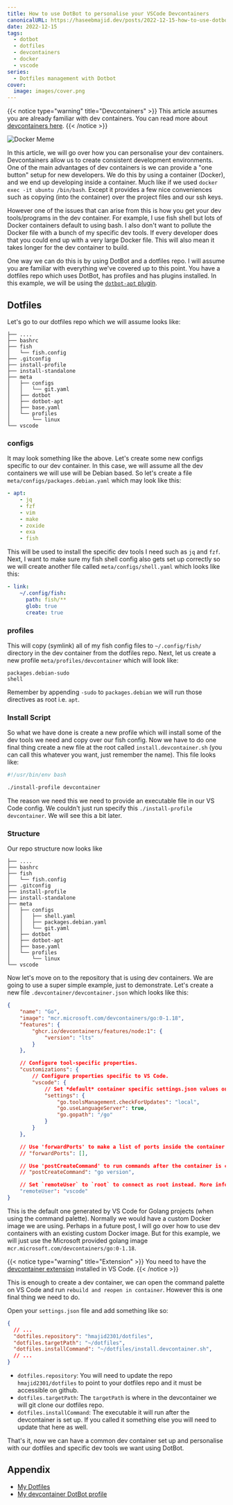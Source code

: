 ```yaml
---
title: How to use DotBot to personalise your VSCode Devcontainers
canonicalURL: https://haseebmajid.dev/posts/2022-12-15-how-to-use-dotbot-to-personalise-your-vscode-devcontainers/
date: 2022-12-15
tags:
  - dotbot
  - dotfiles
  - devcontainers
  - docker
  - vscode
series:
  - Dotfiles management with Dotbot
cover:
  image: images/cover.png
---
```


{{< notice type="warning" title="Devcontainers" >}}
This article assumes you are already familiar with dev containers.
You can read more about [devcontainers here](https://code.visualstudio.com/docs/devcontainers/containers).
{{< /notice >}}

![Docker Meme](images/say-docker.jpeg)

In this article, we will go over how you can personalise your dev containers. Devcontainers allow us to create consistent development environments. One of the main advantages of dev containers is we can provide a "one button" setup for new developers.
We do this by using a container (Docker), and we end up developing inside a container. Much like if we used `docker exec -it ubuntu /bin/bash`.
Except it provides a few nice conveniences such as copying (into the container) over the project files and our ssh keys.

However one of the issues that can arise from this is how you get your dev tools/programs in the dev container.
For example, I use fish shell but lots of Docker containers default to using bash. I also don't want to pollute the Docker file
with a bunch of my specific dev tools. If every developer does that you could end up with a very large Docker file.
This will also mean it takes longer for the dev container to build.

One way we can do this is by using DotBot and a dotfiles repo. I will assume you are familiar with everything we've covered up to this point.
You have a dotfiles repo which uses DotBot, has profiles and has plugins installed. In this example, we will be using the [`dotbot-apt` plugin](https://github.com/bryant1410/dotbot-apt).

## Dotfiles

Let's go to our dotfiles repo which we will assume looks like:

```
├── ....
├── bashrc
├── fish
│   └── fish.config
├── .gitconfig
├── install-profile
├── install-standalone
├── meta
│   ├── configs
│   │   └── git.yaml
│   ├── dotbot
│   ├── dotbot-apt
│   ├── base.yaml
│   └── profiles
│       └── linux
└── vscode
```

### configs

It may look something like the above. Let's create some new configs specific to our dev container. In this case, we will assume all the
dev containers we will use will be Debian based. So let's create a file `meta/configs/packages.debian.yaml` which may look like this:

```yaml
- apt:
    - jq
    - fzf
    - vim
    - make
    - zoxide
    - exa
    - fish
```

This will be used to install the specific dev tools I need such as `jq` and `fzf`. Next, I want to make sure my fish shell config also gets set up
correctly so we will create another file called `meta/configs/shell.yaml` which looks like this:

```yaml
- link:
    ~/.config/fish:
      path: fish/**
      glob: true
      create: true
```

### profiles

This will copy (symlink) all of my fish config files to `~/.config/fish/` directory in the dev container from the dotfiles repo.
Next, let us create a new profile `meta/profiles/devcontainer` which will look like:

```
packages.debian-sudo
shell
```

Remember by appending `-sudo` to `packages.debian` we will run those directives as root i.e. `apt`.

### Install Script

So what we have done is create a new profile which will install some of the dev tools we need and copy over our fish config.
Now we have to do one final thing create a new file at the root called `install.devcontainer.sh` (you can call this whatever
you want, just remember the name). This file looks like:

```bash
#!/usr/bin/env bash

./install-profile devcontainer
```

The reason we need this we need to provide an executable file in our VS Code config. We couldn't just run specify this
`./install-profile devcontainer`. We will see this a bit later.

### Structure

Our repo structure now looks like

```
├── ....
├── bashrc
├── fish
│   └── fish.config
├── .gitconfig
├── install-profile
├── install-standalone
├── meta
│   ├── configs
│   │   ├── shell.yaml
│   │   ├── packages.debian.yaml
│   │   └── git.yaml
│   ├── dotbot
│   ├── dotbot-apt
│   ├── base.yaml
│   └── profiles
│       └── linux
└── vscode
```

Now let's move on to the repository that is using dev containers. We are going to use a super simple example,
just to demonstrate. Let's create a new file `.devcontainer/devcontainer.json` which looks like this:

```json
{
	"name": "Go",
	"image": "mcr.microsoft.com/devcontainers/go:0-1.18",
	"features": {
		"ghcr.io/devcontainers/features/node:1": {
			"version": "lts"
		}
	},

	// Configure tool-specific properties.
	"customizations": {
		// Configure properties specific to VS Code.
		"vscode": {
			// Set *default* container specific settings.json values on container create.
			"settings": {
				"go.toolsManagement.checkForUpdates": "local",
				"go.useLanguageServer": true,
				"go.gopath": "/go"
			}
		}
	},

	// Use 'forwardPorts' to make a list of ports inside the container available locally.
	// "forwardPorts": [],

	// Use 'postCreateCommand' to run commands after the container is created.
	// "postCreateCommand": "go version",

	// Set `remoteUser` to `root` to connect as root instead. More info: https://aka.ms/vscode-remote/containers/non-root.
	"remoteUser": "vscode"
}
```

This is the default one generated by VS Code for Golang projects (when using the command palette). Normally we would have a custom Docker image
we are using. Perhaps in a future post, I will go over how to use dev containers with an existing custom Docker image. But for this example,
we will just use the Microsoft provided golang image `mcr.microsoft.com/devcontainers/go:0-1.18`.

{{< notice type="warning" title="Extension" >}}
You need to have the [devcontainer extension](https://marketplace.visualstudio.com/items?itemName=ms-vscode-remote.remote-containers) installed in VS Code.
{{< /notice >}}

This is enough to create a dev container, we can open the command palette on VS Code and run `rebuild and reopen in container`. However
this is one final thing we need to do.

Open your `settings.json` file and add something like so:

```json
{
  // ...
  "dotfiles.repository": "hmajid2301/dotfiles",
  "dotfiles.targetPath": "~/dotfiles",
  "dotfiles.installCommand": "~/dotfiles/install.devcontainer.sh",
  // ...
}
```

- `dotfiles.repository`: You will need to update the repo `hmajid2301/dotfiles` to point to your dotfiles repo and it must be accessible on github.
- `dotfiles.targetPath`: The `targetPath` is where in the devcontainer we will git clone our dotfiles repo.
- `dotfiles.installCommand`: The executable it will run after the devcontainer is set up. If you called it something else you will need to update that here as well.

That's it, now we can have a common dev container set up and personalise with our dotfiles and specific dev tools we want using DotBot.

## Appendix

- [My Dotfiles](https://gitlab.com/hmajid2301/dotfiles/-/tree/6b83e990861654506e8ecc756af75cf431438a4a)
- [My devcontainer DotBot profile](https://gitlab.com/hmajid2301/dotfiles/-/blob/77ee6056ae1a1b4ad066348e2b6a3dd6109a409a/meta/profiles/devcontainer)
